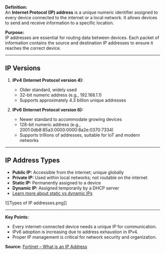 
**Definition:**  
An **Internet Protocol (IP) address** is a unique numeric identifier assigned to every device connected to the internet or a local network. It allows devices to send and receive information to a specific location.

**Purpose:**  
IP addresses are essential for routing data between devices. Each packet of information contains the source and destination IP addresses to ensure it reaches the correct device.

---

## **IP Versions**

1. **IPv4 (Internet Protocol version 4):**  
   - Older standard, widely used  
   - 32-bit numeric address (e.g., 192.168.1.1)  
   - Supports approximately 4.3 billion unique addresses  

2. **IPv6 (Internet Protocol version 6):**  
   - Newer standard to accommodate growing devices  
   - 128-bit numeric address (e.g., 2001:0db8:85a3:0000:0000:8a2e:0370:7334)  
   - Supports trillions of addresses, suitable for IoT and modern networks  

---

## **IP Address Types**

- **Public IP:** Accessible from the internet; unique globally  
- **Private IP:** Used within local networks; not routable on the internet  
- **Static IP:** Permanently assigned to a device  
- **Dynamic IP:** Assigned temporarily by a DHCP server  
- [Learn more about static vs dynamic IPs](https://www.fortinet.com/resources/cyberglossary/static-vs-dynamic-ip)

![[Types of IP addresses.png]]

---

**Key Points:**  
- Every internet-connected device needs a unique IP for communication.  
- IPv6 adoption is increasing due to address exhaustion in IPv4.  
- Proper IP management is critical for network security and organization.

**Source:** [Fortinet – What is an IP Address](https://www.fortinet.com/resources/cyberglossary/what-is-ip-address)